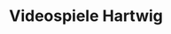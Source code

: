 ---
title: "Videospiele Hartwig"
url: /klagenfurt-am-woerthersee/videospiele-hartwig/
shop: Computer
---